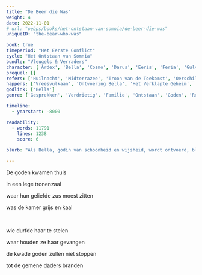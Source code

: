 ```yaml
---
title: "De Beer die Was"
weight: 4
date: 2022-11-01
# url: "oebps/books/het-ontstaan-van-somnia/de-beer-die-was"
uniqueID: "the-bear-who-was"

book: true
timeperiod: "Het Eerste Conflict"
cycle: "Het Ontstaan van Somnia"
bundle: "Vleugels & Verraders"
character: ['Ardex', 'Bella', 'Cosmo', 'Darus', 'Eeris', 'Feria', 'Gulvi', 'Hanah', 'Leion', 'Tikidas', 'Hibb', 'Kajar']
prequel: []
refers: ['Huilnacht', 'Midterrazee', 'Troon van de Toekomst', 'Oerschildpadden', 'Vernietiging van het Oostenwoud', 'Levenslogboek', 'Paraat', 'Darussteen', 'Elwoda', 'Rekenwouden', 'Onmogelijke Muur van Darus', 'Amor', 'Hoge Heuvels', 'Groene Pad', 'Groepsgevesten', 'Apra', 'Uitvinding Vuur', 'Geiserzand', 'Equid', 'Taxis', 'Mare', 'Thon', 'Prijskatten', 'Blokkade van Barto', 'Garda', 'Origina']
happens: ['Vreesvulkaan', 'Ontvoering Bella', 'Het Verklapte Geheim', 'Tweede aanval van Preza', 'Dwergen', 'Delja']
godlink: ['Bella']
genre: ['Gesprekken', 'Verdrietig', 'Familie', 'Ontstaan', 'Goden', 'Reizen', 'Mysterie', "Geschiedenis"]

timeline:
  - yearstart: -8000

readability:
  - words: 11791
    lines: 1238
    score: 6

blurb: "Als Bella, godin van schoonheid en wijsheid, wordt ontvoerd, blijft haar familie achter vol vragen. Maar vooral vol woede en in staat alles te doen om haar terug te vinden."

---
```


De goden kwamen thuis

in een lege tronenzaal

waar hun geliefde zus moest zitten

was de kamer grijs en kaal

&nbsp;

wie durfde haar te stelen

waar houden ze haar gevangen

de kwade goden zullen niet stoppen

tot de gemene daders branden
